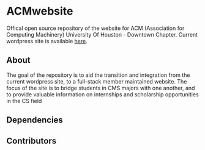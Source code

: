 # ACMwebsite
Offical open source repository of the website for ACM (Association for Computing Machinery) University Of Houston - Downtown Chapter.
Current wordpress site is available [here](https://acmuhd.com/).
## About 
The goal of the repository is to aid the transition and integration from the current wordpress site, to a full-stack member maintained website. 
The focus of the site is to bridge students in CMS majors with one another, and to provide valuable information on internships and scholarship opportunities in the CS field
## Dependencies
## Contributors
